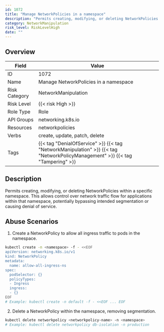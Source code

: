 ```yaml
---
id: 1072
title: "Manage NetworkPolicies in a namespace"
description: "Permits creating, modifying, or deleting NetworkPolicies within a specific namespace. This allows control over network traffic flow for applications within that namespace, potentially bypassing intended segmentation or causing denial of service."
category: NetworkManipulation
risk_level: RiskLevelHigh
date: ""
---
```


## Overview

| Field         | Value                                                                                                                         |
| ------------- | ----------------------------------------------------------------------------------------------------------------------------- |
| ID            | 1072                                                                                                                          |
| Name          | Manage NetworkPolicies in a namespace                                                                                         |
| Risk Category | NetworkManipulation                                                                                                           |
| Risk Level    | {{< risk High >}}                                                                                                             |
| Role Type     | Role                                                                                                                          |
| API Groups    | networking.k8s.io                                                                                                             |
| Resources     | networkpolicies                                                                                                               |
| Verbs         | create, update, patch, delete                                                                                                 |
| Tags          | {{< tag "DenialOfService" >}} {{< tag "NetworkManipulation" >}} {{< tag "NetworkPolicyManagement" >}} {{< tag "Tampering" >}} |

## Description

Permits creating, modifying, or deleting NetworkPolicies within a specific namespace. This allows control over network traffic flow for applications within that namespace, potentially bypassing intended segmentation or causing denial of service.

## Abuse Scenarios

1. Create a NetworkPolicy to allow all ingress traffic to pods in the namespace.

```bash
kubectl create -n <namespace> -f - <<EOF
apiVersion: networking.k8s.io/v1
kind: NetworkPolicy
metadata:
  name: allow-all-ingress-ns
spec:
  podSelector: {}
  policyTypes:
  - Ingress
  ingress:
  - {}
EOF
# Example: kubectl create -n default -f - <<EOF ... EOF

```

2. Delete a NetworkPolicy within the namespace, removing segmentation.

```bash
kubectl delete networkpolicy <networkpolicy-name> -n <namespace>
# Example: kubectl delete networkpolicy db-isolation -n production

```
